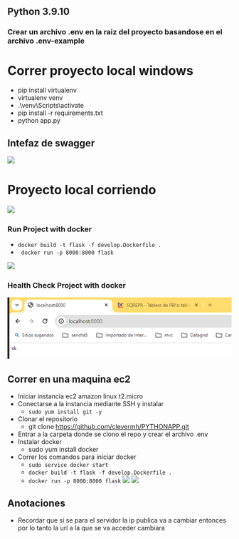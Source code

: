 ## Python 3.9.10

### Crear un archivo .env en la raiz del proyecto basandose en el archivo .env-example

# Correr proyecto local windows

- pip install virtualenv 
- virtualenv venv
- .\venv\Scripts\activate
- pip install -r requirements.txt
- python app.py

## Intefaz de swagger

![](images/image_swagger.png)

# Proyecto local corriendo


![](images/proyecto_local_corriendo.png)


### Run Project with docker

- ` docker build -t flask -f develop.Dockerfile . `
- ` docker run -p 8000:8000 flask`


![](images/run_docker.png)

### Health Check Project with docker

![](images/Health_check_docker.png)

## Correr en una maquina ec2

- Iniciar instancia ec2 amazon linux t2.micro 
- Conectarse a la instancia mediante SSH y instalar
    - ` sudo yum install git -y `
- Clonar el repositorio
    - git clone https://github.com/clevermh/PYTHONAPP.git
- Entrar a la carpeta donde se clono el repo y crear el archivo .env 
- Instalar docker
    - sudo yum install docker
- Correr los comandos para iniciar docker
    - ` sudo service docker start `
    - ` docker build -t flask -f develop.Dockerfile . `
    - ` docker run -p 8000:8000 flask `
![](images/run_docker.png)
![](images/run_aws.png)
## Anotaciones 
- Recordar que si se para el servidor la ip publica va a cambiar entonces por lo tanto la url a la que se va acceder cambiara